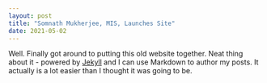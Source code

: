 ```yaml
---
layout: post
title: "Somnath Mukherjee, MIS, Launches Site"
date: 2021-05-02
---
```

Well. Finally got around to putting this old website together. Neat thing about it - powered by [Jekyll](http://jekyllrb.com) and I can use Markdown to author my posts. It actually is a lot easier than I thought it was going to be.



